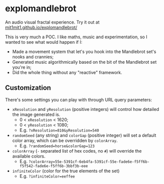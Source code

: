 # explomandlebrot

An audio visual fractal experience. Try it out at [mit1mit1.github.io/explomandlebrot/](https://mit1mit1.github.io/explomandlebrot/)

This is very much a POC. I like maths, music and experimentation, so I wanted to see what would happen if I:

- Made a movement system that let's you hook into the Mandlebrot set's nooks and crannies;
- Generated music algorithmically based on the bit of the Mandlebrot set you're in;
- Did the whole thing without any "reactive" framework.

## Customization

There's some settings you can play with through URL query parameters:

- `xResolution` and `yResolution` (positive integers) will control how detailed the image generated is.
  - 0 < `xResolution` < 1620;
  - 0 < `yResolution` < 1080;
  - E.g. `?xResolution=810&yResolution=540`
- `randomSeed` (any string) and `colorGap` (positive integer) will set a default color array, which can be overridden by `colorArray`.
  - E.g. `?randomSeed=horse&colorGap=123`
- `colorArray` (`-` separated list of hex codes, no `#`) will override the available colors.
  - E.g. `?colorArray=55e-5391cf-6eb4fa-5391cf-55e-fade6e-f5ff6b-f5f542-fade6e-f5ff6b-3bbf3b-eee`
- `infiniteColor` (color for the true elements of the set)
  - E.g. `?infiniteColor=eeffee`
